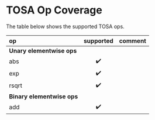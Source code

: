 # TOSA Op Coverage

The table below shows the supported TOSA ops.

| op                    | supported          | comment |
| :-------------------- |:------------------:| :------ |
| **Unary elementwise ops**
| abs                   | :heavy_check_mark: | |
| exp                   | :heavy_check_mark: | |
| rsqrt                 | :heavy_check_mark: | |
| **Binary elementwise ops**
| add                   | :heavy_check_mark: | |
